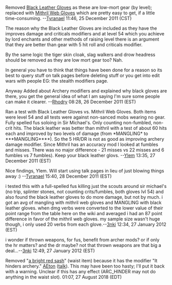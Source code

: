 Removed [Black Leather Gloves](Black_Leather_Gloves "wikilink") as these
are low-mort gear (by level); replaced with [Mithril Web
Gloves](Mithril_Web_Gloves "wikilink") which are pretty easy to get, if
a little time-consuming. --[Tyranael](User:Tyranael.md "wikilink")
11:46, 25 December 2011 (CST)

The reason why the Black Leather Gloves are included as they have the
improves damage and criticals modifiers and at level 54 which you
achieve by lord enchants and other methods of raising level there is an
argument that they are better than gear with 5 hit roll and criticals
modifier.

By the same logic the tiger skin cloak, slag walkers and drow headress
should be removed as they are low mort gear too? Nah.

In general you have to think that things have been done for a reason so
its best to query stuff on talk pages before deleting stuff or you get
into edit wars with people EG: the stealth modifiers page.

Anyway Added about Archery modifiers and explained why black gloves are
there, you get the general idea of what I am saying I'm sure some people
can make it clearer. --[Rhodry](User:Rhodry.md "wikilink") 08:28, 26
December 2011 (EST)

Ran a test with Black Leather Gloves vs. Mithril Web Gloves. Both items
were level 54 and all tests were against non-sanced mobs wearing no
gear. Fully spelled fus soloing in Sir Michael's. Only counting
non-fumbled, non-crit hits. The black leather was better than mithril
with a test of about 60 hits each and improved by two levels of damage
(from \*MANGLING\* to \*\*\*MANGLING\*\*\*\*). So the 5 HR/DR is not as
good as improving archery damage modifier. Since Mithril has an accuracy
mod I looked at fumbles and misses. There was no major difference - 21
misses vs 22 misses and 6 fumbles vs 7 fumbles). Keep your black leather
glovs. --[Ylem](User:Ylem.md "wikilink") 13:35, 27 December 2011 (EST)

Nice findings, Ylem. Will start using talk pages in lieu of just blowing
things away :) --[Tyranael](User:Tyranael.md "wikilink") 15:40, 28
December 2011 (EST)

i tested this with a full-spelled fus killing just the scouts around sir
michael's (no trip, splinter stones, not counting crits/fumbles, both
gloves lvl 54) and also found the black leather gloves to do more
damage, but not by much. i got an avg of mangling with mithril web
gloves and MANGLING with black leather gloves. when dmg verbs were
converted to the lower value of their point range from the table here on
the wiki and averaged i had an 87 point difference in favor of the
mithril web gloves. my sample size wasn't huge though, i only used 20
verbs from each glove.--[3nki](User:3nki.md "wikilink") 12:34, 27
January 2012 (EST)

i wonder if thrown weapons, for fus, benefit from archer mods? or if
only the hr matters? and the dr maybe? not that thrown weapons are that
big a deal...--[3nki](User:3nki.md "wikilink") 12:49, 27 January 2012
(EST)

Removed "[a bright red sash](Bright_Red_Sash.md "wikilink")" (waist
item) because it has the modifier "It hinders archery."
[AEton](User:AEton.md "wikilink")
([talk](User_talk:AEton.md "wikilink")). This may have been too hasty;
I'll put it back with a warning. Unclear if this has any effect
(ARC_HINDER may not do anything in the waist slot). 01:07, 27 August
2018 (EDT)
